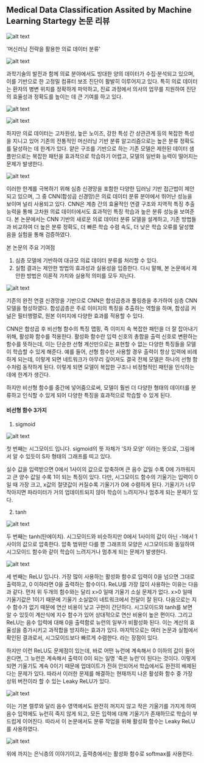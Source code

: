 ## Medical Data Classification Assited by Machine Learning Startegy 논문 리뷰

![alt text](img/의료데이터분류/image.png)

'머신러닝 전략을 활용한 의료 데이터 분류'

![alt text](img/의료데이터분류/의료데이터.png)

과학기술의 발전과 함께 의료 분야에서도 방대한 양의 데이터가 수집·분석되고 있으며, 이를 기반으로 한 고정밀 컴퓨터 보조 진단이 활발히 이루어지고 있다. 특히 의료 데이터는 환자의 병변 위치를 정확하게 파악하고, 진료 과정에서 의사의 업무를 지원하여 진단의 효율성과 정확도를 높이는 데 큰 기여를 하고 있다.

![alt text](img/의료데이터분류/얕은구조.png)

![alt text](img/의료데이터분류/일반화능력.png)

하지만 의료 데이터는 고차원성, 높은 노이즈, 강한 특성 간 상관관계 등의 복잡한 특성을 지니고 있어 기존의 전통적인 머신러닝 기반 분류 알고리즘으로는 높은 분류 정확도를 달성하는 데 한계가 있다. 얕은 구조를 기반으로 하는 기존 모델은 제한된 데이터 샘플만으로는 복잡한 패턴을 효과적으로 학습하기 어렵고, 모델의 일반화 능력이 떨어지는 문제가 발생한다.

![alt text](img/의료데이터분류/CNN.png)

이러한 한계를 극복하기 위해 심층 신경망을 포함한 다양한 딥러닝 기반 접근법이 제안되고 있으며, 그 중 CNN(합성곱 신경망)은 의료 데이터 분류 분야에서 뛰어난 성능을 보이며 널리 사용되고 있다. CNN은 계층 간의 효율적인 연결 구조와 지역적 특징 추출 능력을 통해 고차원 의료 데이터에서도 효과적인 특징 학습과 높은 분류 성능을 보여준다.
본 논문에서는 CNN 기반의 새로운 의료 데이터 분류 모델을 설계하고, 기존 방법들과 비교하여 더 높은 분류 정확도, 더 빠른 학습 수렴 속도, 더 낮은 학습 오류를 달성했음을 실험을 통해 검증하였다.

본 논문의 주요 기여점

1. 심층 모델에 기반하여 대규모 의료 데이터 분류를 처리할 수 있다.
2. 실험 결과는 제안한 방법의 효과성과 실용성을 입증한다. 다시 말해, 본 논문에서 제안한 방법은 이론적 가치와 실용적 의미를 모두 지닌다.

![alt text](img/의료데이터분류/풀링층.png)

기존의 완전 연결 신경망을 기반으로 CNN은 합성곱층과 풀링층을 추가하여 심층 CNN 모델을 형성하였다. 합성곱층은 주로 이미지의 특징을 추출하는 역할을 하며, 합성곱 커널은 필터행렬로, 원본 이미지에 다양한 효과를 적용할 수 있다.

CNN은 합성곱 후 비선형 함수의 특징 맵핑, 즉 이미지 속 복잡한 패턴을 더 잘 잡아내기 위해, 활성화 함수를 적용한다. 활성화 함수란 입력 신호의 총합을 출력 신호로 변환하는 함수를 뜻하는데, 이는 단순한 선형 계산만으로는 표현할 수 없는 다양한 특징들을 모델이 학습할 수 있게 해준다. 예를 들어, 선형 함수만 사용할 경우 출력이 항상 입력에 비례하게 되는데, 이렇게 되면 네트워크가 아무리 깊어져도 결국 전체 모델은 하나의 선형 함수처럼 동작하게 된다. 이렇게 되면 모델이 복잡한 구조나 비정형적인 패턴을 인식하는 데에 한계가 생긴다.

하지만 비선형 함수를 중간에 넣어줌으로써, 모델이 훨씬 더 다양한 형태의 데이터를 분류하고 인식할 수 있게 되어 다양한 특징을 효과적으로 학습할 수 있게 된다.

#### 비선형 함수 3가지

1. sigmoid

![alt text](img/의료데이터분류/sigmoid.png)

첫 번째는 시그모이드 입니다. sigmoid의 뜻 자체가 'S자 모양' 이라는 뜻으로, 
그림에서 알 수 있듯이 S자 형태의 그래프를 띠고 있다.

실수 값을 입력받으면 0에서 1사이의 값으로 압축하며 큰 음수 값일 수록 0에 가까워지고 큰 양수 값일 수록 1이 되는 특징이 있다.
다만, 시그모이드 함수의 기울기는 입력이 0일 때 가장 크고, x값의 절댓값이 커질수록 기울기가 0에 수렴하게 된다. 기울기가 너무 작아지면 파라미터가 거의 업데이트되지 않아 학습이 느려지거나 멈추게 되는 문제가 있다.

2. tanh 

![alt text](img/의료데이터분류/tanh.png)

두 번째는 tanh(탄에이치). 시그모이드와 비슷하지만 0에서 1사이의 값이 아닌 -1에서 1사이의 값으로 압축한다. 압축 범위만 다를 뿐 그래프의 모양은 시그모이드와 동일하여 시그모이드 함수와 같이 학습이 느려지거나 멈추게 되는 문제가 발생한다.

![alt text](img/의료데이터분류/ReLU.png)

세 번째는 ReLU 입니다. 가장 많이 사용하는 활성화 함수로 입력이 0을 넘으면 그대로 출력하고, 0 이하라면 0을 출력하는 함수이다. 
ReLU를 가장 많이 사용하는 이유는 다음과 같다.
먼저 위 두개의 함수와는 달리 x>0 일때 기울기 소실 문제가 없다. x>0 일때 기울기값은 1이기 때문에 기울기 소실없이 네트워크에서 전달이 잘 된다. 다음으로는 지수 함수가 없기 때문에 연산 비용이 낮고 구현이 간단하다. 시그모이드와 tanh를 보면 알 수 있듯이 계산식에 지수 함수가 있어 상대적으로 연산 비용이 높은 편이다.
그리고 ReLU는 음수 입력에 대해 0을 출력함로 뉴런의 일부가 비활성화 된다. 이는 계산의 효율성을 증가시키고 과적합을 방지하는 효과가 있다.
마지막으로는 여러 논문과 실험에서 확인된 결과로서, 시그모이드보다 빠르게 수렴한다. 라는 장점이 있다.

하지만 이런 ReLU도 문제점이 있는데, 바로 어떤 뉴런에 계속해서 0 이하의 값이 들어온다면, 그 뉴런은 계속해서 출력이 0이 되는 일명 '죽은 뉴런'이 된다는 것이다. 이렇게 되면 기울기도 계속 0이기 때문에 업데이트가 전혀 안되어서 학습에서도 완전히 배제된다는 문제가 있다. 따라서 이러한 문제를 해결하는 현재까지 나온 활성화 함수 중 가장 상위 버전이라 할 수 있는 Leaky ReLU가 있다. 

![alt text](img/의료데이터분류/Leaky.png)

이는 기본 렐루와 달리 음수 영역에서도 완전히 꺼지지 않고 작은 기울기를 가지게 하여 음수 입력에도 뉴런히 죽지 않게 되고, 모든 입력에 대해 기울기가 존재하므로 학습이 부드럽게 이어진다. 따라서 이 논문에서도 분류 작업을 위해 활성화 함수는 Leaky ReLU를 사용하였다.

![alt text](img/의료데이터분류/은닉층.png)

위에 까지는 
은닉층의 이야기이고, 출력층에서는 활성화 함수로 softmax를 사용한다.









